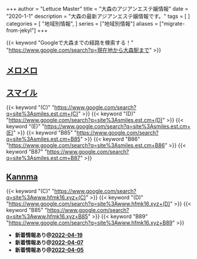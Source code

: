 +++
author = "Lettuce Master"
title = "大森のアジアンエステ嬢情報"
date = "2020-1-1"
description = "大森の最新アジアンエステ嬢情報です。"
tags = [
]
categories = [
    "地域別情報",
]
series = ["地域別情報"]
aliases = ["migrate-from-jekyl"]
+++

{{< keyword "Googleで大森までの経路を検索する！" "https://www.google.com/search?q=現在地から大森駅まで" >}}

## [メロメロ](http://on.mznab.com/)


## [スマイル](https://smiles.est.cm/)
{{< keyword "(C)" "https://www.google.com/search?q=site%3Asmiles.est.cm+(C)" >}} {{< keyword "(D)" "https://www.google.com/search?q=site%3Asmiles.est.cm+(D)" >}} {{< keyword "(E)" "https://www.google.com/search?q=site%3Asmiles.est.cm+(E)" >}} {{< keyword "B85" "https://www.google.com/search?q=site%3Asmiles.est.cm+B85" >}} {{< keyword "B86" "https://www.google.com/search?q=site%3Asmiles.est.cm+B86" >}} {{< keyword "B87" "https://www.google.com/search?q=site%3Asmiles.est.cm+B87" >}} 

## [Kannma](http://www.hfmk16.xyz/)
{{< keyword "(C)" "https://www.google.com/search?q=site%3Awww.hfmk16.xyz+(C)" >}} {{< keyword "(D)" "https://www.google.com/search?q=site%3Awww.hfmk16.xyz+(D)" >}} {{< keyword "B85" "https://www.google.com/search?q=site%3Awww.hfmk16.xyz+B85" >}} {{< keyword "B89" "https://www.google.com/search?q=site%3Awww.hfmk16.xyz+B89" >}} 

- **新着情報あり@[2022-04-19](/post/2022-04-19)**
- **新着情報あり@[2022-04-07](/post/2022-04-07)**
- **新着情報あり@[2022-04-05](/post/2022-04-05)**
